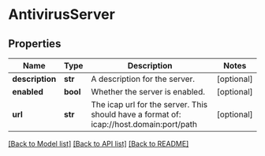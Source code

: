 # AntivirusServer

## Properties
Name | Type | Description | Notes
------------ | ------------- | ------------- | -------------
**description** | **str** | A description for the server. | [optional] 
**enabled** | **bool** | Whether the server is enabled. | [optional] 
**url** | **str** | The icap url for the server.  This should have a format of: icap://host.domain:port/path | [optional] 

[[Back to Model list]](../README.md#documentation-for-models) [[Back to API list]](../README.md#documentation-for-api-endpoints) [[Back to README]](../README.md)


